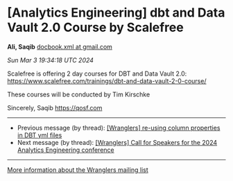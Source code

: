 









[Analytics Engineering] dbt and Data Vault 2.0 Course by Scalefree
==================================================================


**Ali, Saqib**
[docbook.xml at gmail.com](mailto:wranglers%40analyticsengineering.net?Subject=Re%3A%20%5BWranglers%5D%20dbt%20and%20Data%20Vault%202.0%20Course%20by%20Scalefree&In-Reply-To=%3CCABDm0O8zpKhGYp8PYhhoKbdeSmTVacJuGz73y0j79%3DaGXbKJhQ%40mail.gmail.com%3E "[Wranglers] dbt and Data Vault 2.0 Course by Scalefree")   

*Sun Mar 3 19:34:18 UTC 2024*  

Scalefree is offering 2 day courses for DBT and Data Vault 2.0:
<https://www.scalefree.com/trainings/dbt-and-data-vault-2-0-course/>

These courses will be conducted by Tim Kirschke

Sincerely,
Saqib
<https://qosf.com>
  
  




---


* Previous message (by thread): [[Wranglers] re-using column properties in DBT yml files](000002.html)
* Next message (by thread): [[Wranglers] Call for Speakers for the 2024 Analytics Engineering conference](000004.html)




---


[More information about the Wranglers
mailing list](https://analyticsengineering.net/mailman/listinfo/wranglers)  




